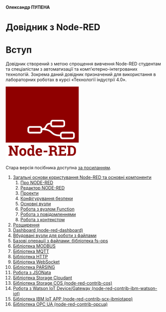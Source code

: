 **Олександр ПУПЕНА**

# Довідник з Node-RED

# Вступ

Довідник створений з метою спрощення вивчення Node-RED студентам та спеціалістам з автоматизації та комп’ютерно-інтегрованих технологій. Зокрема даний довідник призначений для використання в лабораторних роботах в курсі «Технології індустрії 4.0». 

![pic](media/node-red-icon.png)

Стара версія посібника доступна [за посиланням](https://drive.google.com/file/d/1tbhv1j-tiUGpIlAO4kWlInCRXJh0ZIqf/view?fbclid=IwAR2yP3egoT_Eie6nvtTQbZZDSVUyID3o-nmGTGHfgICvN8QZ4BDITM9X97U).

1. [Загальні основи користування Node-RED та основні компоненти](base) 
   1. [Про NODE-RED](base/1_1.md)
   2. [Редактор NODE-RED](base/1_2.md)
   3. [Проекти](base/1_3.md)
   4. [Конфігурування безпеки](base/1_4.md)
   5. [Основні вузли](base/1_4_1.md)
   6. [Робота з вузлом Function](base/1_5.md)
   7. [Робота з повідомленнями](base/1_6.md)
   8. [Робота з контекстом](base/1_7.md)
2. [Розширення](extention) 
3. [Dashboard (node-red-dashboard)](Dashboard) 
4. [Вбудовані вузли для роботи з файлами](files) 
5. [Базові операції з файлами: бібліотека fs-ops](fs_ops) 
6. [Бібліотека MODBUS](modbus)
7. [Бібліотека MQTT](mqtt)
8. [Бібліотека HTTP](http)
9. [Бібліотека WebSocket](websocket)
10. [Бібліотека PARSING](parsing)
11. [Робота з JSONata](ibm_iot_app)
12. [Бібліотека Storage Cloudant](storage_cloudant)
13. [Бібліотека Storage COS (node-red-contrib-cos)](storage_cos)
14. [Робота з Watson IoT Device/Gateway (node-red-contrib-ibm-watson-iot)](watson_iot_device_gateway)
15. [Бібліотека IBM IoT APP (node-red-contrib-scx-ibmiotapp)]()
16. [Бібліотека OPC UA (node-red-contrib-opcua)](opcua)

    
